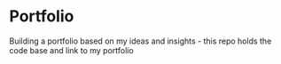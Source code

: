 # Portfolio
Building a portfolio based on my ideas and insights - this repo holds the code base and link to my portfolio

